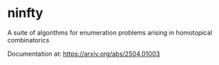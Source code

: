 # ninfty
A suite of algorithms for enumeration problems arising in homotopical combinatorics

Documentation at: https://arxiv.org/abs/2504.01003
